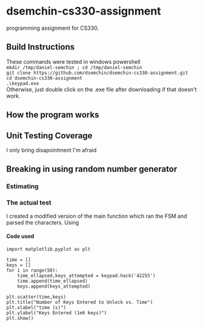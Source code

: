 # dsemchin-cs330-assignment
programming assignment for CS330.

## Build Instructions
These commands were tested in windows powershell\
`mkdir /tmp/daniel-semchin ; cd /tmp/daniel-semchin`\
`git clone https://github.com/dsemchin/dsemchin-cs330-assignment.git`\
`cd dsemchin-cs330-assignment`\
`.\keypad.exe`\
Otherwise, just double click on the .exe file after downloading if that doesn't work.

## How the program works

## Unit Testing Coverage
I only bring disapointment I'm afraid

## Breaking in using random number generator
### Estimating

### The actual test
I created a modified version of the main function which ran the FSM and parsed the characters. Using 
#### Code used
```
import matplotlib.pyplot as plt

time = []
keys = []
for i in range(50):
    time_ellapsed,keys_attempted = keypad.hack('42255')
    time.append(time_ellapsed)
    keys.append(keys_attempted)
    
plt.scatter(time,keys)
plt.title("Number of Keys Entered to Unlock vs. Time")
plt.xlabel("time (s)")
plt.ylabel("Keys Entered (1e6 keys)")
plt.show()
```
###
